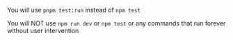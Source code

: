 You will use `pnpm test:run` instead of `npm test`

You will NOT use `npm run dev` or `npm test` or any commands that run forever without user intervention